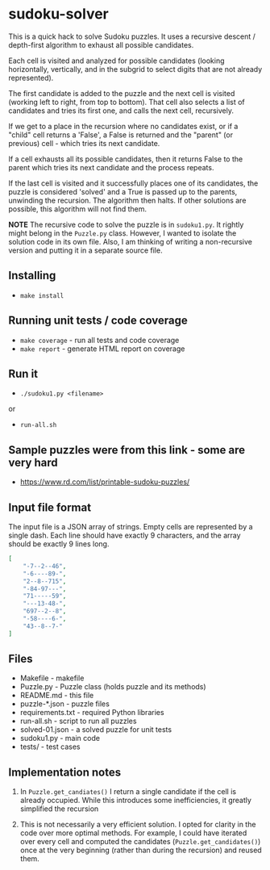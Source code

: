 # sudoku-solver

This is a quick hack to solve Sudoku puzzles. It uses a recursive descent / depth-first algorithm to exhaust all possible candidates.

Each cell is visited and analyzed for possible candidates (looking horizontally, vertically, and in the subgrid to select digits that are not already represented).

The first candidate is added to the puzzle and the next cell is visited (working left to right, from top to bottom). That cell also selects a list of candidates and tries its first one, and calls the next cell, recursively.

If we get to a place in the recursion where no candidates exist, or if a "child" cell returns a 'False', a False is returned and the "parent" (or previous) cell - which tries its next candidate.

If a cell exhausts all its possible candidates, then it returns False to the parent which tries its next candidate and the process repeats.

If the last cell is visited and it successfully places one of its candidates, the puzzle is considered 'solved' and a True is passed up to the parents, unwinding the recursion. The algorithm then halts. If other solutions are possible, this algorithm will not find them.

**NOTE** The recursive code to solve the puzzle is in `sudoku1.py`. It rightly might belong in the `Puzzle.py` class. However, I wanted to isolate the solution code in its own file. Also, I am thinking of writing a non-recursive version and putting it in a separate source file.

## Installing
* `make install`

## Running unit tests / code coverage
* `make coverage` - run all tests and code coverage
* `make report` - generate HTML report on coverage

## Run it
* `./sudoku1.py <filename>`

or

* `run-all.sh`

## Sample puzzles were from this link - some are very hard
* https://www.rd.com/list/printable-sudoku-puzzles/

## Input file format
The input file is a JSON array of strings. Empty cells are represented by a single dash. Each line should have exactly 9 characters, and the array should be exactly 9 lines long.

```json
[
    "-7--2--46",
    "-6----89-",
    "2--8--715",
    "-84-97---",
    "71-----59",
    "---13-48-",
    "697--2--8",
    "-58----6-",
    "43--8--7-"
]

```
## Files
* Makefile - makefile
* Puzzle.py - Puzzle class (holds puzzle and its methods)
* README.md - this file
* puzzle-*.json - puzzle files
* requirements.txt - required Python libraries
* run-all.sh - script to run all puzzles
* solved-01.json - a solved puzzle for unit tests
* sudoku1.py - main code
* tests/ - test cases

## Implementation notes
1. In `Puzzle.get_candiates()` I return a single candidate if the cell is already occupied. While this introduces some inefficiencies, it greatly simplified the recursion

2. This is not necessarily a very efficient solution. I opted for clarity in the code over more optimal methods. For example, I could have iterated over every cell and computed the candidates (`Puzzle.get_candidates()`) once at the very beginning (rather than during the recursion) and reused them.
